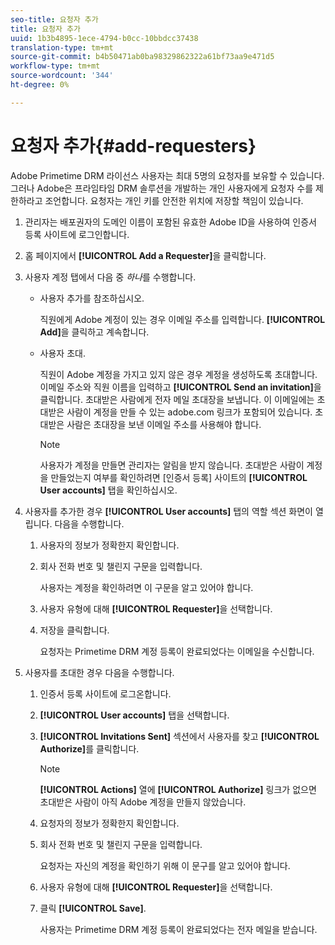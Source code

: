 ```yaml
---
seo-title: 요청자 추가
title: 요청자 추가
uuid: 1b3b4895-1ece-4794-b0cc-10bbdcc37438
translation-type: tm+mt
source-git-commit: b4b50471ab0ba98329862322a61bf73aa9e471d5
workflow-type: tm+mt
source-wordcount: '344'
ht-degree: 0%

---
```



# 요청자 추가{#add-requesters}

Adobe Primetime DRM 라이선스 사용자는 최대 5명의 요청자를 보유할 수 있습니다. 그러나 Adobe은 프라임타임 DRM 솔루션을 개발하는 개인 사용자에게 요청자 수를 제한하라고 조언합니다. 요청자는 개인 키를 안전한 위치에 저장할 책임이 있습니다.

1. 관리자는 배포권자의 도메인 이름이 포함된 유효한 Adobe ID을 사용하여 인증서 등록 사이트에 로그인합니다.
1. 홈 페이지에서 **[!UICONTROL Add a Requester]**&#x200B;을 클릭합니다.
1. 사용자 계정 탭에서 다음 중 *하나*&#x200B;를 수행합니다.

   * 사용자 추가를 참조하십시오.

      직원에게 Adobe 계정이 있는 경우 이메일 주소를 입력합니다. **[!UICONTROL Add]**&#x200B;을 클릭하고 계속합니다.
   * 사용자 초대.

      직원이 Adobe 계정을 가지고 있지 않은 경우 계정을 생성하도록 초대합니다. 이메일 주소와 직원 이름을 입력하고 **[!UICONTROL Send an invitation]**&#x200B;을 클릭합니다. 초대받은 사람에게 전자 메일 초대장을 보냅니다. 이 이메일에는 초대받은 사람이 계정을 만들 수 있는 adobe.com 링크가 포함되어 있습니다. 초대받은 사람은 초대장을 보낸 이메일 주소를 사용해야 합니다.

      >[!NOTE]
      >
      >사용자가 계정을 만들면 관리자는 알림을 받지 않습니다. 초대받은 사람이 계정을 만들었는지 여부를 확인하려면 [인증서 등록] 사이트의 **[!UICONTROL User accounts]** 탭을 확인하십시오.

1. 사용자를 추가한 경우 **[!UICONTROL User accounts]** 탭의 역할 섹션 화면이 열립니다. 다음을 수행합니다.

   1. 사용자의 정보가 정확한지 확인합니다.
   1. 회사 전화 번호 및 챌린지 구문을 입력합니다.

      사용자는 계정을 확인하려면 이 구문을 알고 있어야 합니다.
   1. 사용자 유형에 대해 **[!UICONTROL Requester]**&#x200B;을 선택합니다.
   1. 저장을 클릭합니다.

      요청자는 Primetime DRM 계정 등록이 완료되었다는 이메일을 수신합니다.

1. 사용자를 초대한 경우 다음을 수행합니다.

   1. 인증서 등록 사이트에 로그온합니다.
   1. **[!UICONTROL User accounts]** 탭을 선택합니다.
   1. **[!UICONTROL Invitations Sent]** 섹션에서 사용자를 찾고 **[!UICONTROL Authorize]**&#x200B;를 클릭합니다.

      >[!NOTE]
      >
      >**[!UICONTROL Actions]** 열에 **[!UICONTROL Authorize]** 링크가 없으면 초대받은 사람이 아직 Adobe 계정을 만들지 않았습니다.

   1. 요청자의 정보가 정확한지 확인합니다.
   1. 회사 전화 번호 및 챌린지 구문을 입력합니다.

      요청자는 자신의 계정을 확인하기 위해 이 문구를 알고 있어야 합니다.
   1. 사용자 유형에 대해 **[!UICONTROL Requester]**&#x200B;을 선택합니다.
   1. 클릭 **[!UICONTROL Save]**.

      사용자는 Primetime DRM 계정 등록이 완료되었다는 전자 메일을 받습니다.

